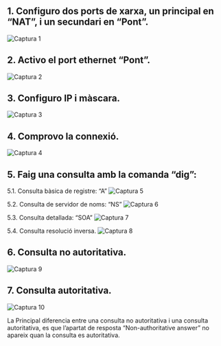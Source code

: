 ## 1. Configuro dos ports de xarxa, un principal en “NAT”, i un secundari en “Pont”.
![Captura 1](img/1.png)


## 2. Activo el port ethernet “Pont”.
![Captura 2](img/2.png)


## 3. Configuro IP i màscara.
![Captura 3](img/10.png)


## 4. Comprovo la connexió.
![Captura 4](img/9.png)


## 5. Faig una consulta amb la comanda “dig”:

5.1. Consulta bàsica de registre: “A”
![Captura 5](img/3.png)


5.2. Consulta de servidor de noms: “NS”
![Captura 6](img/4.png)


5.3. Consulta detallada: “SOA”
![Captura 7](img/5.png)


5.4. Consulta resolució inversa.
![Captura 8](img/6.png)


## 6. Consulta no autoritativa.
![Captura 9](img/7.png)


## 7. Consulta autoritativa.
![Captura 10](img/8.png)

La Principal diferencia entre una consulta no autoritativa i una consulta autoritativa, es que l’apartat de resposta “Non-authoritative answer” no apareix quan la consulta es autoritativa.
